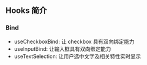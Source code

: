 ## Hooks 简介

### Bind

- useCheckboxBind: 让 checkbox 具有双向绑定能力
- useInputBind: 让输入框具有双向绑定能力
- useTextSelection: 让用户选中文字及相关特性实时显示